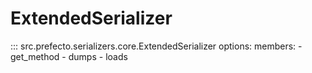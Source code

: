 # ExtendedSerializer

::: src.prefecto.serializers.core.ExtendedSerializer
    options:
        members:
            - get_method
            - dumps
            - loads
